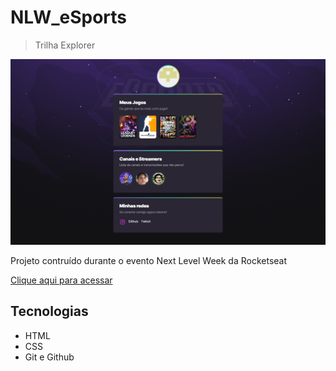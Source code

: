 # NLW_eSports

> Trilha Explorer

![preview](./.github/preview.png)

Projeto contruído durante o evento Next Level Week da Rocketseat

[Clique aqui para acessar](https://caiolevedev.github.io/NLW_eSports/)

## Tecnologias

- HTML
- CSS
- Git e Github